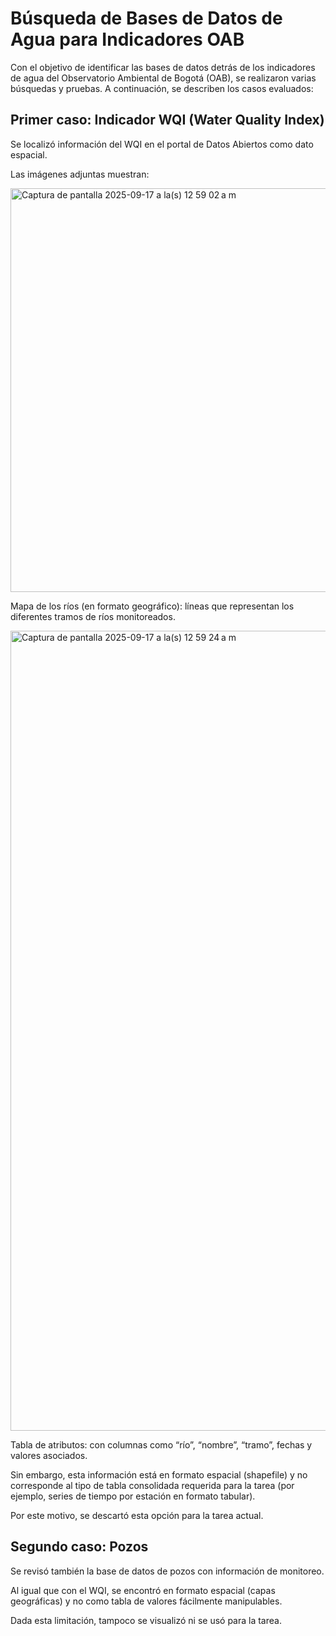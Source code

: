 # Búsqueda de Bases de Datos de Agua para Indicadores OAB

Con el objetivo de identificar las bases de datos detrás de los indicadores de agua del Observatorio Ambiental de Bogotá (OAB), se realizaron varias búsquedas y pruebas. A continuación, se describen los casos evaluados:

## Primer caso: Indicador WQI (Water Quality Index)

Se localizó información del WQI en el portal de Datos Abiertos como dato espacial.

Las imágenes adjuntas muestran:

<img width="911" height="646" alt="Captura de pantalla 2025-09-17 a la(s) 12 59 02 a m" src="https://github.com/user-attachments/assets/69d30753-9ab0-4304-8790-f1d670ded1e9" />

Mapa de los ríos (en formato geográfico): líneas que representan los diferentes tramos de ríos monitoreados.

<img width="2048" height="1280" alt="Captura de pantalla 2025-09-17 a la(s) 12 59 24 a m" src="https://github.com/user-attachments/assets/678ffaa9-f422-48e4-9510-f418479f1ccd" />


Tabla de atributos: con columnas como “río”, “nombre”, “tramo”, fechas y valores asociados.

Sin embargo, esta información está en formato espacial (shapefile) y no corresponde al tipo de tabla consolidada requerida para la tarea (por ejemplo, series de tiempo por estación en formato tabular).

Por este motivo, se descartó esta opción para la tarea actual.

## Segundo caso: Pozos

Se revisó también la base de datos de pozos con información de monitoreo.

Al igual que con el WQI, se encontró en formato espacial (capas geográficas) y no como tabla de valores fácilmente manipulables.

Dada esta limitación, tampoco se visualizó ni se usó para la tarea.
